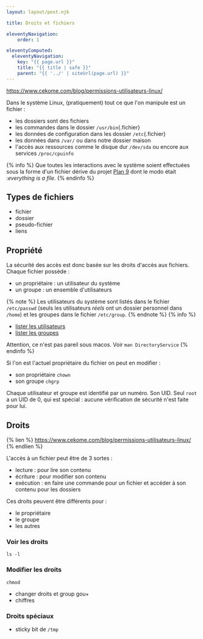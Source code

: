 ```yaml
---
layout: layout/post.njk

title: Droits et fichiers

eleventyNavigation:
    order: 1

eleventyComputed:
  eleventyNavigation:
    key: "{{ page.url }}"
    title: "{{ title | safe }}"
    parent: "{{ '../' | siteUrl(page.url) }}"
---
```


<https://www.cekome.com/blog/permissions-utilisateurs-linux/>

Dans le système Linux, (pratiquement) tout ce que l'on manipule est un fichier :

- les dossiers sont des fichiers
- les commandes dans le dossier `/usr/bin`{.fichier}
- les données de configuration dans les dossier `/etc`{.fichier}
- les données dans `/var/` ou dans notre dossier maison
- l'accès aux ressources comme le disque dur `/dev/sda` ou encore aux services `/proc/cpuinfo`

{% info %}
Que toutes les interactions avec le système soient effectuées sous la forme d'un fichier dérive du projet [Plan 9](https://en.wikipedia.org/wiki/Plan_9_from_Bell_Labs) dont le modo était :*everything is a file*.
{% endinfo %}

## Types de fichiers

- fichier
- dossier
- pseudo-fichier
- liens

## Propriété

La sécurité des accès est donc basée sur les droits d'accès aux fichiers. Chaque fichier possède :

- un propriétaire : un utilisateur du système
- un groupe : un ensemble d'utilisateurs

{% note %}
Les utilisateurs du système sont listés dans le fichier `/etc/passwd` (seuls les utilisateurs *réels* ont un dossier personnel dans `/home`) et les groupes dans le fichier `/etc/group`.
{% endnote %}
{% info %}

- [lister les utilisateurs](https://linuxize.com/post/how-to-list-users-in-linux/)
- [lister les groupes](https://linuxize.com/post/how-to-list-groups-in-linux/)

Attention, ce n'est pas pareil sous macos. Voir `man DirectoryService`
{% endinfo %}

Si l'on est l'actuel propriétaire du fichier on peut en modifier :

- son propriétaire `chown`
- son groupe `chgrp`

Chaque utilisateur et groupe est identifié par un numéro. Son UID. Seul `root` a un UID de 0, qui est spécial : aucune vérification de sécurité n'est faite pour lui.

## Droits

{% lien %}
<https://www.cekome.com/blog/permissions-utilisateurs-linux/>
{% endlien %}

L'accès à un fichier peut être de 3 sortes :

- lecture : pour lire son contenu
- écriture : pour modifier son contenu
- exécution : en faire une commande pour un fichier et accéder à son contenu pour les dossiers

Ces droits peuvent être différents pour :

- le propriétaire
- le groupe
- les autres

### Voir les droits

```
ls -l
```

### Modifier les droits

```
chmod
```

- changer droits et group gou+
- chiffres

### Droits spéciaux

- sticky bit de `/tmp`

